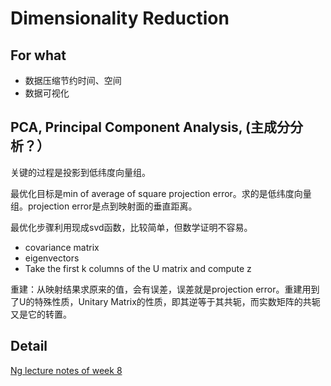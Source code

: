 # Dimensionality Reduction

## For what

- 数据压缩节约时间、空间
- 数据可视化


## PCA, Principal Component Analysis, (主成分分析？）

关键的过程是投影到低纬度向量组。

最优化目标是min of average of square projection error。求的是低纬度向量组。projection error是点到映射面的垂直距离。

最优化步骤利用现成svd函数，比较简单，但数学证明不容易。

- covariance matrix
- eigenvectors
- Take the first k columns of the U matrix and compute z


重建：从映射结果求原来的值，会有误差，误差就是projection error。重建用到了U的特殊性质，Unitary Matrix的性质，即其逆等于其共轭，而实数矩阵的共轭又是它的转置。



## Detail

[Ng lecture notes of week 8](https://www.coursera.org/learn/machine-learning/resources/kGWsY)

